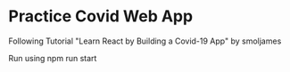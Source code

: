 # Practice Covid Web App

Following Tutorial "Learn React by Building a Covid-19 App" by smoljames

Run using npm run start
